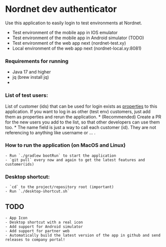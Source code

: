 # Nordnet dev authenticator

Use this application to easily login to test environments at Nordnet. 
 - Test environment of the mobile app in IOS emulator 
 - Test environment of the mobile app in Android simulator (TODO)
 - Test environment of the web app next (nordnet-test.xy)
 - Local environment of the web app next (nordnet-local.xy:8081)

### Requirements for running
 - Java 17 and higher
 - jq (brew install jq)
 - 

### List of test users:
  List of customer (ids) that can be used for login exists as [properties](src/main/resources/application.yml) to this application.
  If you want to log in as other (test env) customers, just add them as properties and rerun the application.
        * (Recommended) Create a PR for the new users you add to the list, so that other developers can use them too. 
        * The name field is just a way to call each customer (id). They are not referencing to anything like username or ... .

### How to run the application (on MacOS and Linux)
    - Run `./gradlew bootRun` to start the application
    - `git pull` every now and again to get the latest features and customer(ids)

### Desktop shortcut:
    - `cd` to the project/repository root (important)
    - Run `./desktop-shortcut.sh`

## TODO
    - App Icon
    - Desktop shortcut with a real icon
    - Add support for Android simulator
    - Add support for partner web
    - Automatically build the latest version of the app in github and send releases to company portal!
